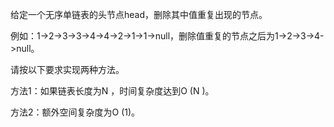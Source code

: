 给定一个无序单链表的头节点head，删除其中值重复出现的节点。

例如：1->2->3->3->4->4->2->1->1->null，删除值重复的节点之后为1->2->3->4->null。

请按以下要求实现两种方法。

方法1：如果链表长度为N ，时间复杂度达到O (N )。

方法2：额外空间复杂度为O (1)。